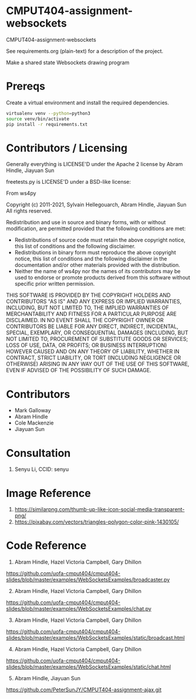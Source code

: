 CMPUT404-assignment-websockets
==============================

CMPUT404-assignment-websockets

See requirements.org (plain-text) for a description of the project.

Make a shared state Websockets drawing program

Prereqs
=======
Create a virtual environment and install the required dependencies.

```bash
virtualenv venv --python=python3
source venv/bin/activate
pip install -r requirements.txt
```

Contributors / Licensing
========================

Generally everything is LICENSE'D under the Apache 2 license by Abram Hindle, Jiayuan Sun

freetests.py is LICENSE'D under a BSD-like license:

From ws4py

Copyright (c) 2011-2021, Sylvain Hellegouarch, Abram Hindle, Jiayuan Sun
All rights reserved.

Redistribution and use in source and binary forms, with or without
modification, are permitted provided that the following conditions are met:

 * Redistributions of source code must retain the above copyright notice,
   this list of conditions and the following disclaimer.
 * Redistributions in binary form must reproduce the above copyright
   notice, this list of conditions and the following disclaimer in the
   documentation and/or other materials provided with the distribution.
 * Neither the name of ws4py nor the names of its contributors may be used
   to endorse or promote products derived from this software without
   specific prior written permission.

THIS SOFTWARE IS PROVIDED BY THE COPYRIGHT HOLDERS AND CONTRIBUTORS "AS IS"
AND ANY EXPRESS OR IMPLIED WARRANTIES, INCLUDING, BUT NOT LIMITED TO, THE
IMPLIED WARRANTIES OF MERCHANTABILITY AND FITNESS FOR A PARTICULAR PURPOSE
ARE DISCLAIMED. IN NO EVENT SHALL THE COPYRIGHT OWNER OR CONTRIBUTORS BE
LIABLE FOR ANY DIRECT, INDIRECT, INCIDENTAL, SPECIAL, EXEMPLARY, OR
CONSEQUENTIAL DAMAGES (INCLUDING, BUT NOT LIMITED TO, PROCUREMENT OF
SUBSTITUTE GOODS OR SERVICES; LOSS OF USE, DATA, OR PROFITS; OR BUSINESS
INTERRUPTION) HOWEVER CAUSED AND ON ANY THEORY OF LIABILITY, WHETHER IN
CONTRACT, STRICT LIABILITY, OR TORT (INCLUDING NEGLIGENCE OR OTHERWISE)
ARISING IN ANY WAY OUT OF THE USE OF THIS SOFTWARE, EVEN IF ADVISED OF THE
POSSIBILITY OF SUCH DAMAGE.

Contributors
============

* Mark Galloway
* Abram Hindle
* Cole Mackenzie
* Jiayuan Sun

Consultation
========================
1. Senyu Li, CCID: senyu

Image Reference
========================
1. https://similarpng.com/thumb-up-like-icon-social-media-transparent-png/
2. https://pixabay.com/vectors/triangles-polygon-color-pink-1430105/

Code Reference
========================
1. Abram Hindle, Hazel Victoria Campbell, Gary Dhillon

https://github.com/uofa-cmput404/cmput404-slides/blob/master/examples/WebSocketsExamples/broadcaster.py

2. Abram Hindle, Hazel Victoria Campbell, Gary Dhillon

https://github.com/uofa-cmput404/cmput404-slides/blob/master/examples/WebSocketsExamples/chat.py

3. Abram Hindle, Hazel Victoria Campbell, Gary Dhillon

https://github.com/uofa-cmput404/cmput404-slides/blob/master/examples/WebSocketsExamples/static/broadcast.html

4. Abram Hindle, Hazel Victoria Campbell, Gary Dhillon

https://github.com/uofa-cmput404/cmput404-slides/blob/master/examples/WebSocketsExamples/static/chat.html

5. Abram Hindle, Jiayuan Sun

https://github.com/PeterSunJY/CMPUT404-assignment-ajax.git
